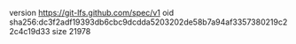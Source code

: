 version https://git-lfs.github.com/spec/v1
oid sha256:dc3f2adf19393db6cbc9dcdda5203202de58b7a94af3357380219c22c4c19d33
size 21978
